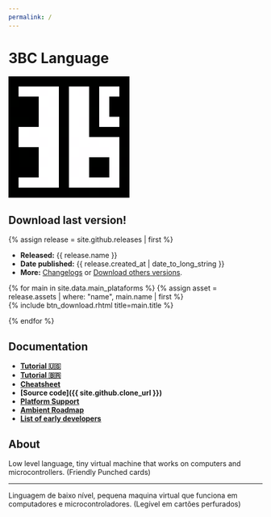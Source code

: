 ```yaml
---
permalink: /
---
```


# 3BC Language

<section class="row">
<div class="col s12 m6" markdown="1">

![3BC LANGUAGE LOGO ><](images/3bc-logo-mid.png)

</div>
<div class="col s12 m6" markdown="1">

## Download last version!

{% assign release = site.github.releases | first %}

 * **Released:** {{ release.name }}
 * **Date published:** {{ release.created_at | date_to_long_string }}
 * **More:** [Changelogs](download) or [Download others versions](download).


<div class="row">
{% for main in site.data.main_plataforms %}
{% assign asset = release.assets | where: "name",  main.name | first %}

<div class="col s4">
{% include btn_download.rhtml title=main.title %}
</div>

{% endfor %}
</div>
</div>
</section>

<section class="row">
<div class="col s12 m6 push-m6" markdown="1">

## Documentation ##

* **[Tutorial :us:](guide/tutorial-en-us)**
* **[Tutorial :brazil:](guide/tutorial-pt-br)**
* **[Cheatsheet](guide/cheatsheet)**
* **[Source code]({{ site.github.clone_url }})**
* **[Platform Support](support)**
* **[Ambient Roadmap](extra/roadmap)**
* **[List of early developers](extra/early-adopters)**

</div>
<div class="col s12 m6 pull-m6" markdown="1">

## About ##

Low level language, tiny virtual machine that works on computers and microcontrollers. (Friendly Punched cards)

-------------------------------------------

Linguagem de baixo nível, pequena maquina virtual que funciona em computadores e microcontroladores. (Legível em cartões perfurados)

</div>
</section>
